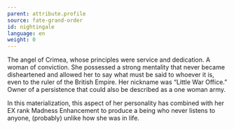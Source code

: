 ```yaml
---
parent: attribute.profile
source: fate-grand-order
id: nightingale
language: en
weight: 0
---
```


The angel of Crimea, whose principles were service and dedication.
A woman of conviction. She possessed a strong mentality that never became disheartened and allowed her to say what must be said to whoever it is, even to the ruler of the British Empire.
Her nickname was “Little War Office.” Owner of a persistence that could also be described as a one woman army.

In this materialization, this aspect of her personality has combined with her EX rank Madness Enhancement to produce a being who never listens to anyone, (probably) unlike how she was in life.
